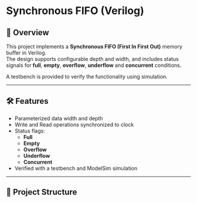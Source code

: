 # Synchronous FIFO (Verilog)

## 📌 Overview
This project implements a **Synchronous FIFO (First In First Out)** memory buffer in Verilog.  
The design supports configurable depth and width, and includes status signals for **full**, **empty**, **overflow**, **underflow** and **concurrent** conditions.  

A testbench is provided to verify the functionality using simulation.

---

## 🛠️ Features
- Parameterized data width and depth
- Write and Read operations synchronized to clock
- Status flags:
  - **Full**
  - **Empty**
  - **Overflow**
  - **Underflow**
  - **Concurrent**
- Verified with a testbench and ModelSim simulation

---

## 📂 Project Structure
